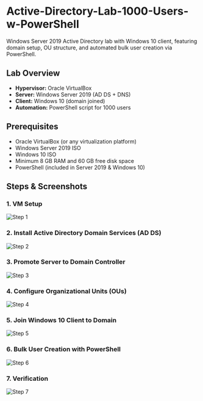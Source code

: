 # Active-Directory-Lab-1000-Users-w-PowerShell
Windows Server 2019 Active Directory lab with Windows 10 client, featuring domain setup, OU structure, and automated bulk user creation via PowerShell. 

## Lab Overview ##
- **Hypervisor:** Oracle VirtualBox
- **Server:** Windows Server 2019 (AD DS + DNS)
- **Client:** Windows 10 (domain joined)
- **Automation:** PowerShell script for 1000 users

## Prerequisites

- Oracle VirtualBox (or any virtualization platform)  
- Windows Server 2019 ISO  
- Windows 10 ISO  
- Minimum 8 GB RAM and 60 GB free disk space  
- PowerShell (included in Server 2019 & Windows 10)

## Steps & Screenshots

### 1. VM Setup
![Step 1](screenshots/01.png)

### 2. Install Active Directory Domain Services (AD DS)
![Step 2](screenshots/02.png)

### 3. Promote Server to Domain Controller
![Step 3](screenshots/03.png)

### 4. Configure Organizational Units (OUs)
![Step 4](screenshots/04.png)

### 5. Join Windows 10 Client to Domain
![Step 5](screenshots/05.png)

### 6. Bulk User Creation with PowerShell
![Step 6](screenshots/06.png)

### 7. Verification
![Step 7](screenshots/07.png)



